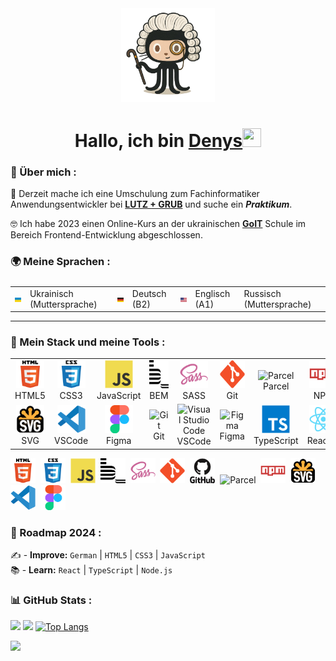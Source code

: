 <div align="center">
<img src="./images/octocat.png" width="150"/>
  
<h1 align="center">Hallo, ich bin <a href="https://github.com/lordponchik" target="_blank">Denys</a><img src="https://github.com/blackcater/blackcater/raw/main/images/Hi.gif" width="30" height="30"/></h1>
</div>

### 📖 Über mich : 
🧠 Derzeit mache ich eine Umschulung zum Fachinformatiker Anwendungsentwickler bei **[LUTZ + GRUB](https://www.lutzundgrub.de/)** und suche ein **_Praktikum_**.

🤓 Ich habe 2023 einen Online-Kurs an der ukrainischen **[GoIT](https://goit.global/ua/)** Schule im Bereich Frontend-Entwicklung abgeschlossen.

### 🌍 Meine Sprachen :

<table style="display: flex; align-items: flex-start; align: center;">
  <tr>
    <td><img src="./images/flags/flag_ukraine.jpg" width="40"/></td>
    <td>Ukrainisch (Muttersprache)</td>
      <td><img src="./images/flags/flag_germany.jpg" width="40"/></td>
    <td>Deutsch (B2)</td>    
<td><img src="./images/flags/flag_usa.jpg" width="40"/></td>
    <td>Englisch (A1)</td>
        <td>Russisch (Muttersprache)</td>    
  </tr>
</table>

---
  
### 🔨 Mein Stack und meine Tools :

<table>
  <tr>
     <td align="center"  width="90">
         <img src="./images/icons/stack/html5.svg" alt="HTML5" width="45" height="45"/>
      <br>HTML5
    </td>
    <td align="center" width="90">
        <img src="./images/icons/stack/css3.svg" alt="CSS3" width="45" height="45"/>
      <br>CSS3
    </td>
    <td align="center" width="90">
         <img src="./images/icons/stack/javascript.svg" alt="JS" width="45" height="45"/>
      <br>JavaScript
    </td>
    <td align="center" width="90">
        <img src="./images/icons/stack/bem.svg" alt="BEM" width="45" height="45"/>
      <br>BEM
    </td>
    <td align="center" width="90">
        <img src="./images/icons/stack/sass.svg" alt="SASS" width="45" height="45"/>
      <br>SASS
    </td>
    <td align="center" width="90">
        <img src="./images/icons/stack/git.svg" alt="Git" width="45" height="45"/>
      <br>Git
    </td>
    <td align="center" width="90">
        <img src="./images/icons/stack/parcel.avif" alt="Parcel" width="45" height="45"/>
      <br>Parcel
    </td>
    <td align="center" width="90">
      <img src="./images/icons/stack/npm.svg" alt="NPM" width="45" height="45"/>
      <br>NPM
    </td>
  </tr>
  <tr>
        <td align="center" width="90">
       <img src="./images/icons/stack/svg.png" alt="SVG" width="45" height="45"/>
      <br>SVG
      </td>
    <td align="center" width="90">
        <img src="./images/icons/stack/vscode.svg" alt="VSCode" width="45" height="45"/>
      <br>VSCode
    </td>      
  <td align="center" width="90">
        <img src="./images/icons/stack/figma.svg" alt="Figma" width="45" height="45"/>
      <br>Figma
     </td>
     <td align="center" width="88">
        <img src="./images/16-git.svg" alt="Git" width="44" height="44"/>
      <br>Git
    </td>
  <td align="center" width="88">
        <img src="./images/17-vscode.svg" alt="Visual Studio Code" width="44" height="44"/>
      <br>VSCode
     </td>
  <td align="center" width="88">
        <img src="./images/18-figma.svg" alt="Figma" width="44" height="44"/>
      <br>Figma
     </td>
    <td align="center" width="90">
        <img src="./images/icons/stack/typescript.svg" alt="TS" width="45" height="45"/>
      <br>TypeScript
    </td>
    <td align="center" width="90">
        <img src="./images/icons/stack/react.svg" alt="React.js" width="45" height="45"/>
      <br>React.js
    </td>
    </tr>
</table>

 
<div>
  <img src="./icons/stack/html5.svg" title="HTML5" alt="HTML5" width="40" height="40"/>&nbsp;
  <img src="./icons/stack/css3.svg"  title="CSS3" alt="CSS3" width="40" height="40"/>&nbsp;
  <img src="./icons/stack/javascript.svg"  title="JS" alt="JS" width="40" height="40"/>&nbsp;
  <img src="./icons/stack/bem.svg" title="Bem" alt="Bem" width="40" height="40"/>&nbsp;
  <img src="./icons/stack/sass.svg" title="Sass" alt="Sass" width="40" height="40"/>&nbsp;
  <img src="./icons/stack/git.svg" title="Git" alt="Git" width="40" height="40"/>&nbsp;
  <img src="./icons/stack/github.svg" title="GitHub"  alt="GitHub" width="40"/>&nbsp;
  <img src="./icons/stack/parcel.avif" title="Parcel" alt="Parcel" width="40" height="40"/>&nbsp;
  <img src="./icons/stack/npm.svg" title="Npm" alt="Npm" width="40" height="40"/>&nbsp;
  <img src="./icons/stack/svg.png" title="Svg" alt="Svg" width="40" height="40"/>&nbsp;
  <img src="./icons/stack/vscode.svg" title="Visual Studio Code" alt="Visual Studio Code" width="40" height="40"/>&nbsp;
  <img src="./icons/stack/figma.svg" title="Figma" alt="Figma" width="40" height="40"/>&nbsp;
</div> 

### 🚀 Roadmap 2024 :

✍️ - **Improve:** `German` | `HTML5` | `CSS3` | `JavaScript` <br>
📚 - **Learn:** `React` | `TypeScript` | `Node.js` <br>


### 📊 GitHub Stats :

![](http://github-profile-summary-cards.vercel.app/api/cards/profile-details?username=lordponchik&theme=github)
![](http://github-profile-summary-cards.vercel.app/api/cards/stats?username=lordponchik&theme=github)
[![Top Langs](https://github-readme-stats.vercel.app/api/top-langs/?username=lordponchik&layout=compact)](https://github.com/lordponchik/github-readme-stats)  

<img src="https://www.codewars.com/users/LordPonchik/badges/large">

